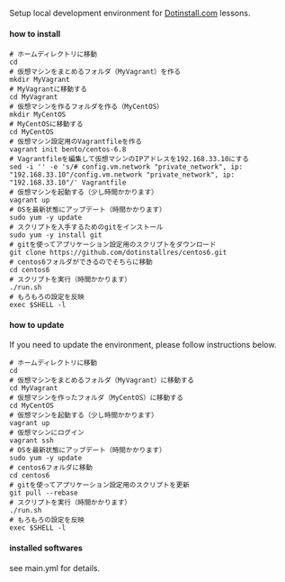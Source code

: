 Setup local development environment for [Dotinstall.com](http://dotinstall.com/) lessons. 

#### how to install

```
# ホームディレクトリに移動
cd
# 仮想マシンをまとめるフォルダ（MyVagrant）を作る
mkdir MyVagrant
# MyVagrantに移動する
cd MyVagrant
# 仮想マシンを作るフォルダを作る（MyCentOS）
mkdir MyCentOS
# MyCentOSに移動する
cd MyCentOS
# 仮想マシン設定用のVagrantfileを作る
vagrant init bento/centos-6.8
# Vagrantfileを編集して仮想マシンのIPアドレスを192.168.33.10にする
sed -i '' -e 's/# config.vm.network "private_network", ip: "192.168.33.10"/config.vm.network "private_network", ip: "192.168.33.10"/' Vagrantfile
# 仮想マシンを起動する（少し時間かかります）
vagrant up
# OSを最新状態にアップデート（時間かかります）
sudo yum -y update
# スクリプトを入手するためのgitをインストール
sudo yum -y install git
# gitを使ってアプリケーション設定用のスクリプトをダウンロード
git clone https://github.com/dotinstallres/centos6.git
# centos6フォルダができるのでそちらに移動
cd centos6
# スクリプトを実行（時間かかります）
./run.sh
# もろもろの設定を反映
exec $SHELL -l
```

#### how to update

If you need to update the environment, please follow instructions below.

```
# ホームディレクトリに移動
cd
# 仮想マシンをまとめるフォルダ（MyVagrant）に移動する
cd MyVagrant
# 仮想マシンを作ったフォルダ（MyCentOS）に移動する
cd MyCentOS
# 仮想マシンを起動する（少し時間かかります）
vagrant up
# 仮想マシンにログイン
vagrant ssh
# OSを最新状態にアップデート（時間かかります）
sudo yum -y update
# centos6フォルダに移動
cd centos6
# gitを使ってアプリケーション設定用のスクリプトを更新
git pull --rebase
# スクリプトを実行（時間かかります）
./run.sh
# もろもろの設定を反映
exec $SHELL -l
```

#### installed softwares

see main.yml for details.


